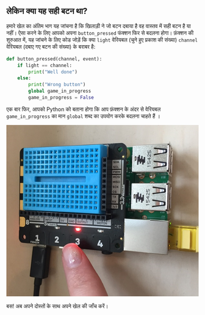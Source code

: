 ## लेकिन क्या यह सही बटन था?

हमारे खेल का अंतिम भाग यह जांचना है कि खिलाड़ी ने जो बटन दबाया है वह वास्तव में सही बटन है या नहीं। ऐसा करने के लिए आपको अपना `button_pressed` फंक्शन फिर से बदलना होगा। फ़ंक्शन की शुरुआत में, यह जांचने के लिए कोड जोड़ें कि क्या `light` वेरियबल (चुने हुए प्रकाश की संख्या) `channel` वेरियबल (दबाए गए बटन की संख्या) के बराबर है:

```python
def button_pressed(channel, event):
    if light == channel:
        print("Well done")
    else:
        print("Wrong button")
        global game_in_progress
        game_in_progress = False
```

एक बार फिर, आपको Python को बताना होगा कि आप फ़ंक्शन के अंदर से वेरियबल `game_in_progress` का मान `global` शब्द का उपयोग करके बदलना चाहते हैं ।

![खेल को अब पता लगाना चाहिए कि क्या सही बटन दबाया गया था](images/press-right-button.png)

बस! अब अपने दोस्तों के साथ अपने खेल की जाँच करें।